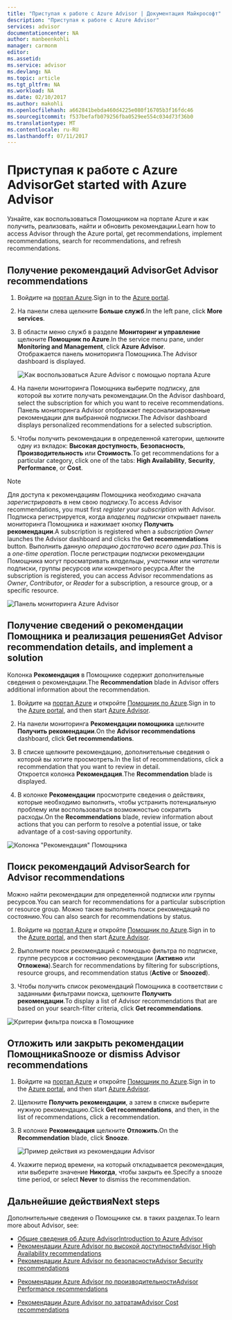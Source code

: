 ```yaml
---
title: "Приступая к работе с Azure Advisor | Документация Майкрософт"
description: "Приступая к работе с Azure Advisor"
services: advisor
documentationcenter: NA
author: manbeenkohli
manager: carmonm
editor: 
ms.assetid: 
ms.service: advisor
ms.devlang: NA
ms.topic: article
ms.tgt_pltfrm: NA
ms.workload: NA
ms.date: 02/10/2017
ms.author: makohli
ms.openlocfilehash: a662841bebda460d4225e080f16705b3f16fdc46
ms.sourcegitcommit: f537befafb079256fba0529ee554c034d73f36b0
ms.translationtype: MT
ms.contentlocale: ru-RU
ms.lasthandoff: 07/11/2017
---
```

# <a name="get-started-with-azure-advisor"></a><span data-ttu-id="e75fc-103">Приступая к работе с Azure Advisor</span><span class="sxs-lookup"><span data-stu-id="e75fc-103">Get started with Azure Advisor</span></span>

<span data-ttu-id="e75fc-104">Узнайте, как воспользоваться Помощником на портале Azure и как получить, реализовать, найти и обновить рекомендации.</span><span class="sxs-lookup"><span data-stu-id="e75fc-104">Learn how to access Advisor through the Azure portal, get recommendations, implement recommendations, search for recommendations, and refresh recommendations.</span></span>

## <a name="get-advisor-recommendations"></a><span data-ttu-id="e75fc-105">Получение рекомендаций Advisor</span><span class="sxs-lookup"><span data-stu-id="e75fc-105">Get Advisor recommendations</span></span>

1. <span data-ttu-id="e75fc-106">Войдите на [портал Azure](https://portal.azure.com).</span><span class="sxs-lookup"><span data-stu-id="e75fc-106">Sign in to the [Azure portal](https://portal.azure.com).</span></span>

2. <span data-ttu-id="e75fc-107">На панели слева щелкните **Больше служб**.</span><span class="sxs-lookup"><span data-stu-id="e75fc-107">In the left pane, click **More services**.</span></span>

3. <span data-ttu-id="e75fc-108">В области меню служб в разделе **Мониторинг и управление** щелкните **Помощник по Azure**.</span><span class="sxs-lookup"><span data-stu-id="e75fc-108">In the service menu pane, under **Monitoring and Management**, click **Azure Advisor**.</span></span>  
 <span data-ttu-id="e75fc-109">Отображается панель мониторинга Помощника.</span><span class="sxs-lookup"><span data-stu-id="e75fc-109">The Advisor dashboard is displayed.</span></span>

   ![Как воспользоваться Azure Advisor с помощью портала Azure](./media/advisor-overview/advisor-azure-portal-menu.png) 

4. <span data-ttu-id="e75fc-111">На панели мониторинга Помощника выберите подписку, для которой вы хотите получать рекомендации.</span><span class="sxs-lookup"><span data-stu-id="e75fc-111">On the Advisor dashboard, select the subscription for which you want to receive recommendations.</span></span>  
<span data-ttu-id="e75fc-112">Панель мониторинга Advisor отображает персонализированные рекомендации для выбранной подписки.</span><span class="sxs-lookup"><span data-stu-id="e75fc-112">The Advisor dashboard displays personalized recommendations for a selected subscription.</span></span> 

5. <span data-ttu-id="e75fc-113">Чтобы получить рекомендации в определенной категории, щелкните одну из вкладок: **Высокая доступность**, **Безопасность**, **Производительность** или **Стоимость**.</span><span class="sxs-lookup"><span data-stu-id="e75fc-113">To get recommendations for a particular category, click one of the tabs: **High Availability**, **Security**, **Performance**, or **Cost**.</span></span>
 
> [!NOTE]
> <span data-ttu-id="e75fc-114">Для доступа к рекомендациям Помощника необходимо сначала *зарегистрировать* в нем свою подписку.</span><span class="sxs-lookup"><span data-stu-id="e75fc-114">To access Advisor recommendations, you must first *register your subscription* with Advisor.</span></span> <span data-ttu-id="e75fc-115">Подписка регистрируется, когда *владелец подписки* открывает панель мониторинга Помощника и нажимает кнопку **Получить рекомендации**.</span><span class="sxs-lookup"><span data-stu-id="e75fc-115">A subscription is registered when a *subscription Owner* launches the Advisor dashboard and clicks the **Get recommendations** button.</span></span> <span data-ttu-id="e75fc-116">Выполнить данную *операцию достаточно всего один раз*.</span><span class="sxs-lookup"><span data-stu-id="e75fc-116">This is a *one-time operation*.</span></span> <span data-ttu-id="e75fc-117">После регистрации подписки рекомендации Помощника могут просматривать *владельцы*, *участники* или *читатели* подписки, группы ресурсов или конкретного ресурса.</span><span class="sxs-lookup"><span data-stu-id="e75fc-117">After the subscription is registered, you can access Advisor recommendations as *Owner*, *Contributor*, or *Reader* for a subscription, a resource group, or a specific resource.</span></span>

  ![Панель мониторинга Azure Advisor](./media/advisor-overview/advisor-all-tab.png)

## <a name="get-advisor-recommendation-details-and-implement-a-solution"></a><span data-ttu-id="e75fc-119">Получение сведений о рекомендации Помощника и реализация решения</span><span class="sxs-lookup"><span data-stu-id="e75fc-119">Get Advisor recommendation details, and implement a solution</span></span>

<span data-ttu-id="e75fc-120">Колонка **Рекомендация** в Помощнике содержит дополнительные сведения о рекомендации.</span><span class="sxs-lookup"><span data-stu-id="e75fc-120">The **Recommendation** blade in Advisor offers additional information about the recommendation.</span></span> 

1. <span data-ttu-id="e75fc-121">Войдите на [портал Azure](https://portal.azure.com) и откройте [Помощник по Azure](https://aka.ms/azureadvisordashboard).</span><span class="sxs-lookup"><span data-stu-id="e75fc-121">Sign in to the [Azure portal](https://portal.azure.com), and then start [Azure Advisor](https://aka.ms/azureadvisordashboard).</span></span>

2. <span data-ttu-id="e75fc-122">На панели мониторинга **Рекомендации помощника** щелкните **Получить рекомендации**.</span><span class="sxs-lookup"><span data-stu-id="e75fc-122">On the **Advisor recommendations** dashboard, click **Get recommendations**.</span></span>

3. <span data-ttu-id="e75fc-123">В списке щелкните рекомендацию, дополнительные сведения о которой вы хотите просмотреть.</span><span class="sxs-lookup"><span data-stu-id="e75fc-123">In the list of recommendations, click a recommendation that you want to review in detail.</span></span>  
<span data-ttu-id="e75fc-124">Откроется колонка **Рекомендация**.</span><span class="sxs-lookup"><span data-stu-id="e75fc-124">The **Recommendation** blade is displayed.</span></span>

4. <span data-ttu-id="e75fc-125">В колонке **Рекомендации** просмотрите сведения о действиях, которые необходимо выполнить, чтобы устранить потенциальную проблему или воспользоваться возможностью сократить расходы.</span><span class="sxs-lookup"><span data-stu-id="e75fc-125">On the **Recommendations** blade, review information about actions that you can perform to resolve a potential issue, or take advantage of a cost-saving opportunity.</span></span> 
  
  ![Колонка "Рекомендация" Помощника](./media/advisor-overview/advisor-recommendation-action-example.png)

## <a name="search-for-advisor-recommendations"></a><span data-ttu-id="e75fc-127">Поиск рекомендаций Advisor</span><span class="sxs-lookup"><span data-stu-id="e75fc-127">Search for Advisor recommendations</span></span>

<span data-ttu-id="e75fc-128">Можно найти рекомендации для определенной подписки или группы ресурсов.</span><span class="sxs-lookup"><span data-stu-id="e75fc-128">You can search for recommendations for a particular subscription or resource group.</span></span> <span data-ttu-id="e75fc-129">Можно также выполнять поиск рекомендаций по состоянию.</span><span class="sxs-lookup"><span data-stu-id="e75fc-129">You can also search for recommendations by status.</span></span>

1. <span data-ttu-id="e75fc-130">Войдите на [портал Azure](https://portal.azure.com) и откройте [Помощник по Azure](https://aka.ms/azureadvisordashboard).</span><span class="sxs-lookup"><span data-stu-id="e75fc-130">Sign in to the [Azure portal](https://portal.azure.com), and then start [Azure Advisor](https://aka.ms/azureadvisordashboard).</span></span>

2. <span data-ttu-id="e75fc-131">Выполните поиск рекомендаций с помощью фильтра по подписке, группе ресурсов и состоянию рекомендации (**Активно** или **Отложена**).</span><span class="sxs-lookup"><span data-stu-id="e75fc-131">Search for recommendations by filtering for subscriptions, resource groups, and recommendation status (**Active** or **Snoozed**).</span></span>

3. <span data-ttu-id="e75fc-132">Чтобы получить список рекомендаций Помощника в соответствии с заданными фильтрами поиска, щелкните **Получить рекомендации**.</span><span class="sxs-lookup"><span data-stu-id="e75fc-132">To display a list of Advisor recommendations that are based on your search-filter criteria, click **Get recommendations**.</span></span>

  ![Критерии фильтра поиска в Помощнике](./media/advisor-get-started/advisor-search.png)

## <a name="snooze-or-dismiss-advisor-recommendations"></a><span data-ttu-id="e75fc-134">Отложить или закрыть рекомендации Помощника</span><span class="sxs-lookup"><span data-stu-id="e75fc-134">Snooze or dismiss Advisor recommendations</span></span>

1. <span data-ttu-id="e75fc-135">Войдите на [портал Azure](https://portal.azure.com) и откройте [Помощник по Azure](https://aka.ms/azureadvisordashboard).</span><span class="sxs-lookup"><span data-stu-id="e75fc-135">Sign in to the [Azure portal](https://portal.azure.com), and then start [Azure Advisor](https://aka.ms/azureadvisordashboard).</span></span>

2. <span data-ttu-id="e75fc-136">Щелкните **Получить рекомендации**, а затем в списке выберите нужную рекомендацию.</span><span class="sxs-lookup"><span data-stu-id="e75fc-136">Click **Get recommendations**, and then, in the list of recommendations, click a recommendation.</span></span>

3. <span data-ttu-id="e75fc-137">В колонке **Рекомендация** щелкните **Отложить**.</span><span class="sxs-lookup"><span data-stu-id="e75fc-137">On the **Recommendation** blade, click **Snooze**.</span></span>  

   ![Пример действия из рекомендации Advisor](./media/advisor-get-started/advisor-snooze.png)

4. <span data-ttu-id="e75fc-139">Укажите период времени, на который откладывается рекомендация, или выберите значение **Никогда**, чтобы закрыть ее.</span><span class="sxs-lookup"><span data-stu-id="e75fc-139">Specify a snooze time period, or select **Never** to dismiss the recommendation.</span></span>


## <a name="next-steps"></a><span data-ttu-id="e75fc-140">Дальнейшие действия</span><span class="sxs-lookup"><span data-stu-id="e75fc-140">Next steps</span></span>

<span data-ttu-id="e75fc-141">Дополнительные сведения о Помощнике см. в таких разделах.</span><span class="sxs-lookup"><span data-stu-id="e75fc-141">To learn more about Advisor, see:</span></span>
* [<span data-ttu-id="e75fc-142">Общие сведения об Azure Advisor</span><span class="sxs-lookup"><span data-stu-id="e75fc-142">Introduction to Azure Advisor</span></span>](advisor-overview.md)
* [<span data-ttu-id="e75fc-143">Рекомендации Azure Advisor по высокой доступности</span><span class="sxs-lookup"><span data-stu-id="e75fc-143">Advisor High Availability recommendations</span></span>](advisor-high-availability-recommendations.md)
* [<span data-ttu-id="e75fc-144">Рекомендации Azure Advisor по безопасности</span><span class="sxs-lookup"><span data-stu-id="e75fc-144">Advisor Security recommendations</span></span>](advisor-security-recommendations.md)
-  [<span data-ttu-id="e75fc-145">Рекомендации Azure Advisor по производительности</span><span class="sxs-lookup"><span data-stu-id="e75fc-145">Advisor Performance recommendations</span></span>](advisor-performance-recommendations.md)
* [<span data-ttu-id="e75fc-146">Рекомендации Azure Advisor по затратам</span><span class="sxs-lookup"><span data-stu-id="e75fc-146">Advisor Cost recommendations</span></span>](advisor-performance-recommendations.md)
